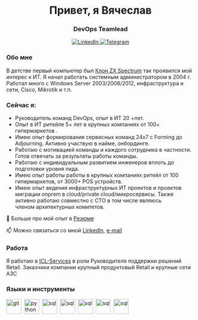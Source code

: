 
<div id="header" align="center">
    <h1>Привет, я Вячеслав </h1>
    <h3>DevOps Teamlead</h3>
</div>
<div id="socials" align="center">
    <a href="https://www.linkedin.com/in/vyacheslav-kondrakov">
    <img src="https://img.shields.io/badge/LinkedIn-blue?style=for-the-badge&logo=linkedin&logoColor=white" alt="LinkedIn"/>
  </a>
  <a href="https://t.me/gingick">
    <img src="https://img.shields.io/badge/Telegram-blue?style=for-the-badge&logo=telegram&logoColor=white" alt="Telegram"/>
  </a>
</div>

### Обо мне
В детстве первый компьютер был [Клон ZX Spectrum](https://speccy.info/%D0%9D%D0%B0%D1%84%D0%B0%D0%BD%D1%8F)  так проявился мой интерес к ИТ.
Я начал работать системным администратором в 2004 г. Работал много с Windows Server 2003/2008/2012, инфраструктура и сети, Cisco, Mikrotik и т.п. 

### Сейчас я:
- Руководитель команд DevOps, опыт в ИТ 20 +лет.
- Опыт в ИТ ритейле 5+ лет в крупных компаниях от 100+ гипермаркетов .
- Имею опыт формирования сервисных команд 24х7 с Forming до Adjourning. Активно участвую в найме, онбординге.
- Работаю с мотивацией команды и каждого сотрудника в частности. Готов отвечать за результаты работы команды.
- Работаю с индивидуальным развитием инженеров вплоть до подготовки уровня лида.
- Имею опыт работы работы в крупных компаниях ритейл от 100 гипермаркетов, от 3000+ POS устройств.
- Имею опыт ведения инфраструктурных ИТ проектов и проектов миграции onprem в cloud/private cloud/микросервисы. Также активно работаю совместно с CTO в том числе являюсь  
  членом архитектурных комитетов.

  
📄 Больше про мой опыт в [Резюме](https://career.habr.com/gingick)

📫 Можно связаться со мной [LinkedIn](https://www.linkedin.com/in/vyacheslav-kondrakov), [e-mail](mailto:v.kondrakov@outlook.com)


### Работа
Я работаю в [ICL-Services](https://icl-services.com) в роли Руководителя поддержки решений Retail. Заказчики компании крупный продуктовый Retail и крупные сети АЗС

### Языки и инструменты

<img src="https://cdn.jsdelivr.net/gh/devicons/devicon/icons/git/git-plain.svg" title="git" width="40" height="40"/>&nbsp;
<img src="https://cdn.jsdelivr.net/gh/devicons/devicon/icons/python/python-original.svg" title="python" width="40" height="40" />&nbsp;
<img src="https://cdn.jsdelivr.net/gh/devicons/devicon/icons/postgresql/postgresql-original.svg" title="sql" width="40" height="40"/>&nbsp;
<img src="https://cdn.jsdelivr.net/gh/devicons/devicon/icons/ubuntu/ubuntu-plain.svg" title="sql" width="40" height="40"/>&nbsp; 
<img src="https://cdn.jsdelivr.net/gh/devicons/devicon/icons/visualstudio/visualstudio-plain.svg" title="sql" width="40" height="40"/>&nbsp;
<img src="https://cdn.jsdelivr.net/gh/devicons/devicon/icons/confluence/confluence-original.svg" title="sql" width="40" height="40"/>&nbsp;
<img src="https://cdn.jsdelivr.net/gh/devicons/devicon/icons/php/php-original.svg" title="sql" width="40" height="40"/>&nbsp;






